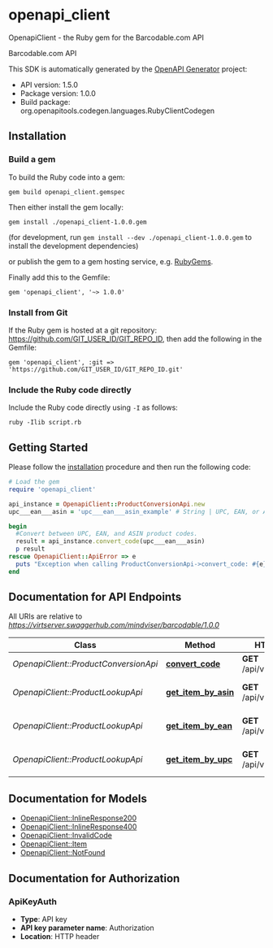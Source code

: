 # openapi_client

OpenapiClient - the Ruby gem for the Barcodable.com API

Barcodable.com API

This SDK is automatically generated by the [OpenAPI Generator](https://openapi-generator.tech) project:

- API version: 1.5.0
- Package version: 1.0.0
- Build package: org.openapitools.codegen.languages.RubyClientCodegen

## Installation

### Build a gem

To build the Ruby code into a gem:

```shell
gem build openapi_client.gemspec
```

Then either install the gem locally:

```shell
gem install ./openapi_client-1.0.0.gem
```
(for development, run `gem install --dev ./openapi_client-1.0.0.gem` to install the development dependencies)

or publish the gem to a gem hosting service, e.g. [RubyGems](https://rubygems.org/).

Finally add this to the Gemfile:

    gem 'openapi_client', '~> 1.0.0'

### Install from Git

If the Ruby gem is hosted at a git repository: https://github.com/GIT_USER_ID/GIT_REPO_ID, then add the following in the Gemfile:

    gem 'openapi_client', :git => 'https://github.com/GIT_USER_ID/GIT_REPO_ID.git'

### Include the Ruby code directly

Include the Ruby code directly using `-I` as follows:

```shell
ruby -Ilib script.rb
```

## Getting Started

Please follow the [installation](#installation) procedure and then run the following code:
```ruby
# Load the gem
require 'openapi_client'

api_instance = OpenapiClient::ProductConversionApi.new
upc___ean___asin = 'upc___ean___asin_example' # String | UPC, EAN, or ASIN

begin
  #Convert between UPC, EAN, and ASIN product codes.
  result = api_instance.convert_code(upc___ean___asin)
  p result
rescue OpenapiClient::ApiError => e
  puts "Exception when calling ProductConversionApi->convert_code: #{e}"
end

```

## Documentation for API Endpoints

All URIs are relative to *https://virtserver.swaggerhub.com/mindviser/barcodable/1.0.0*

Class | Method | HTTP request | Description
------------ | ------------- | ------------- | -------------
*OpenapiClient::ProductConversionApi* | [**convert_code**](docs/ProductConversionApi.md#convert_code) | **GET** /api/v1/convert/{upc | ean | asin} | Convert between UPC, EAN, and ASIN product codes.
*OpenapiClient::ProductLookupApi* | [**get_item_by_asin**](docs/ProductLookupApi.md#get_item_by_asin) | **GET** /api/v1/asin/{asin} | Find item by asin code
*OpenapiClient::ProductLookupApi* | [**get_item_by_ean**](docs/ProductLookupApi.md#get_item_by_ean) | **GET** /api/v1/ean/{ean} | Find item by UPC code
*OpenapiClient::ProductLookupApi* | [**get_item_by_upc**](docs/ProductLookupApi.md#get_item_by_upc) | **GET** /api/v1/upc/{upc} | Find item by UPC code


## Documentation for Models

 - [OpenapiClient::InlineResponse200](docs/InlineResponse200.md)
 - [OpenapiClient::InlineResponse400](docs/InlineResponse400.md)
 - [OpenapiClient::InvalidCode](docs/InvalidCode.md)
 - [OpenapiClient::Item](docs/Item.md)
 - [OpenapiClient::NotFound](docs/NotFound.md)


## Documentation for Authorization


### ApiKeyAuth

- **Type**: API key
- **API key parameter name**: Authorization
- **Location**: HTTP header

